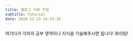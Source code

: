 ```yaml
---
title: 블로그 사용 지침
subtitle: Tutorial
date: 2020-12-23 14:33:28
---
```

여기다가 각자의 공부 영역이나 지식을 기술해주시면 됩니다!
화이팅!
